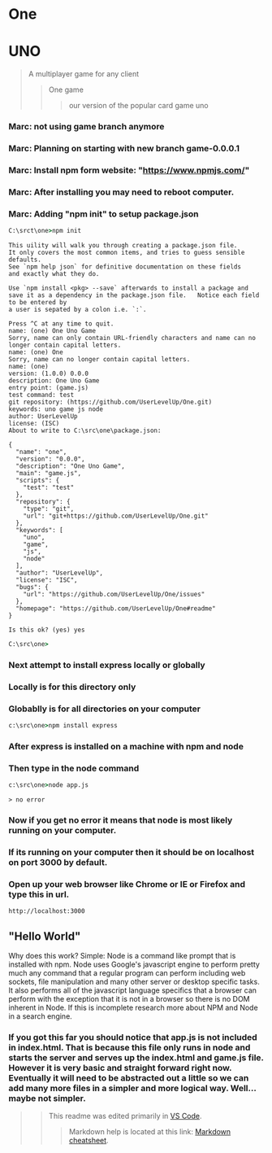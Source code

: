 # One
# UNO
> A multiplayer game for any client
>>One game
>>>our version of the popular card game uno

### Marc: not using game branch anymore
### Marc: Planning on starting with new branch game-0.0.0.1
### Marc: Install npm form website: "https://www.npmjs.com/"
### Marc: After installing you may need to reboot computer.
### Marc: Adding "npm init" to setup package.json
``` cmd
C:\srct\one>npm init
```
``` npm
This uility will walk you through creating a package.json file.
It only covers the most common items, and tries to guess sensible defaults.
See `npm help json` for definitive documentation on these fields
and exactly what they do.

Use `npm install <pkg> --save` afterwards to install a package and
save it as a dependency in the package.json file.   Notice each field to be entered by
a user is sepated by a colon i.e. `:`.

Press ^C at any time to quit.
name: (one) One Uno Game
Sorry, name can only contain URL-friendly characters and name can no longer contain capital letters.
name: (one) One
Sorry, name can no longer contain capital letters.
name: (one)
version: (1.0.0) 0.0.0
description: One Uno Game
entry point: (game.js)
test command: test
git repository: (https://github.com/UserLevelUp/One.git)
keywords: uno game js node
author: UserLevelUp
license: (ISC)
About to write to C:\src\one\package.json:

{
  "name": "one",
  "version": "0.0.0",
  "description": "One Uno Game",
  "main": "game.js",
  "scripts": {
    "test": "test"
  },
  "repository": {
    "type": "git",
    "url": "git+https://github.com/UserLevelUp/One.git"
  },
  "keywords": [
    "uno",
    "game",
    "js",
    "node"
  ],
  "author": "UserLevelUp",
  "license": "ISC",
  "bugs": {
    "url": "https://github.com/UserLevelUp/One/issues"
  },
  "homepage": "https://github.com/UserLevelUp/One#readme"
}

Is this ok? (yes) yes
```
``` cmd
C:\src\one>
```
### Next attempt to install express locally or globally
### Locally is for this directory only
### Globablly is for all directories on your computer

``` cmd
c:\src\one>npm install express
``` 

### After express is installed on a machine with npm and node
### Then type in the node command

``` cmd
c:\src\one>node app.js
```
``` node
> no error
```
### Now if you get no error it means that node is most likely running on your computer.
### If its running on your computer then it should be on localhost on port 3000 by default.
### Open up your web browser like Chrome or IE or Firefox and type this in url.

``` url
http://localhost:3000
```

## "Hello World"


Why does this work? Simple: Node is a command like prompt that is installed with npm.  Node uses Google's javascript engine to perform pretty much any command that a regular program can perform including web sockets, file manipulation and many other server or desktop specific tasks.  It also performs all of the javascript language specifics that a browser can perform with the exception that it is not in a browser so there is no DOM inherent in Node.  If this is incomplete research more about NPM and Node in a search engine.

### If you got this far you should notice that app.js is not included in index.html.  That is because this file only runs in node and starts the server and serves up the index.html and game.js file.  However it is very basic and straight forward right now.  Eventually it will need to be abstracted out a little so we can add many more files in a simpler and more logical way.  Well... maybe not simpler.

>> This readme was edited primarily in <a href="https://code.visualstudio.com/">VS Code</a>.
>>> Markdown help is located at this link: <a href="https://github.com/adam-p/markdown-here/wiki/Markdown-Cheatsheet#blockquotes">Markdown cheatsheet</a>.

